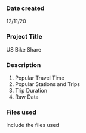 ### Date created

12/11/20

### Project Title

US Bike Share

### Description

1.  Popular Travel Time 
2.  Popular Stations and Trips
3.  Trip Duration
4.  Raw Data

### Files used
Include the files used



